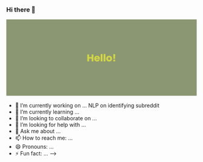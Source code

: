 ### Hi there 👋
<img src="https://github.com/yangmz0528/yangmz0528/blob/9d105f385064e70357602bd6bc62b0eaeedc98a7/banner.png">

- 🔭 I’m currently working on ... NLP on identifying subreddit
- 🌱 I’m currently learning ... 
- 👯 I’m looking to collaborate on ...
- 🤔 I’m looking for help with ...
- 💬 Ask me about ...
- 📫 How to reach me: ...
- 😄 Pronouns: ...
- ⚡ Fun fact: ...
-->
